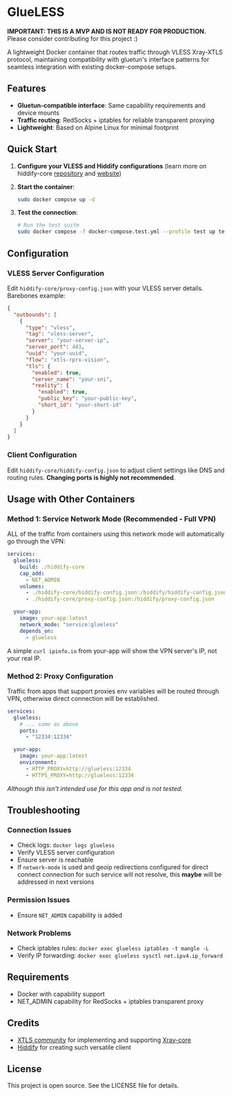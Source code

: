 # GlueLESS

**IMPORTANT: THIS IS A MVP AND IS NOT READY FOR PRODUCTION.** Please consider contributing for this project :)

A lightweight Docker container that routes traffic through VLESS Xray-XTLS protocol, maintaining compatibility with gluetun's interface patterns for seamless integration with existing docker-compose setups.

## Features

- **Gluetun-compatible interface**: Same capability requirements and device mounts
- **Traffic routing**: RedSocks + iptables for reliable transparent proxying
- **Lightweight**: Based on Alpine Linux for minimal footprint

## Quick Start

1. **Configure your VLESS and Hiddify configurations** (learn more on hiddify-core [repository](https://github.com/hiddify/hiddify-core) and [website](https://hiddify.com/app/HiddifyCli-guide/))

2. **Start the container**:
   ```bash
   sudo docker compose up -d
   ```

3. **Test the connection**:
   ```bash
   # Run the test suite
   sudo docker compose -f docker-compose.test.yml --profile test up test-client
   ```

## Configuration

### VLESS Server Configuration

Edit `hiddify-core/proxy-config.json` with your VLESS server details. Barebones example:

```json
{
  "outbounds": [
    {
      "type": "vless",
      "tag": "vless-server",
      "server": "your-server-ip",
      "server_port": 443,
      "uuid": "your-uuid",
      "flow": "xtls-rprx-vision",
      "tls": {
        "enabled": true,
        "server_name": "your-sni",
        "reality": {
          "enabled": true,
          "public_key": "your-public-key",
          "short_id": "your-short-id"
        }
      }
    }
  ]
}
```

### Client Configuration

Edit `hiddify-core/hiddify-config.json` to adjust client settings like DNS and routing rules. **Changing ports is highly not recommended**.

## Usage with Other Containers

### Method 1: Service Network Mode (Recommended - Full VPN)

ALL of the traffic from containers using this network mode will automatically go through the VPN:

```yaml
services:
  glueless:
    build: ./hiddify-core
    cap_add:
      - NET_ADMIN
    volumes:
      - ./hiddify-core/hiddify-config.json:/hiddify/hiddify-config.json
      - ./hiddify-core/proxy-config.json:/hiddify/proxy-config.json

  your-app:
    image: your-app:latest
    network_mode: "service:glueless"
    depends_on:
      - glueless
```

A simple `curl ipinfo.io` from your-app will show the VPN server's IP, not your real IP.

### Method 2: Proxy Configuration

Traffic from apps that support proxies env variables will be routed through VPN, otherwise direct connection will be established.

```yaml
services:
  glueless:
    # ... same as above
    ports:
      - "12334:12334"

  your-app:
    image: your-app:latest
    environment:
      - HTTP_PROXY=http://glueless:12334
      - HTTPS_PROXY=http://glueless:12334
``` 

*Although this isn't intended use for this app and is not tested.*

## Troubleshooting

### Connection Issues
- Check logs: `docker logs glueless`
- Verify VLESS server configuration
- Ensure server is reachable
- If `network-mode` is used and geoip redirections configured for direct connect connection for such service will not resolve, this **maybe** will be addressed in next versions

### Permission Issues
- Ensure `NET_ADMIN` capability is added

### Network Problems
- Check iptables rules: `docker exec glueless iptables -t mangle -L`
- Verify IP forwarding: `docker exec glueless sysctl net.ipv4.ip_forward`

## Requirements

- Docker with capability support
- NET_ADMIN capability for RedSocks + iptables transparent proxy

## Credits

- [XTLS community](https://github.com/XTLS) for implementing and supporting [Xray-core](https://github.com/XTLS/Xray-core)
- [Hiddify](https://github.com/hiddify) for creating such versatile client

## License

This project is open source. See the LICENSE file for details.